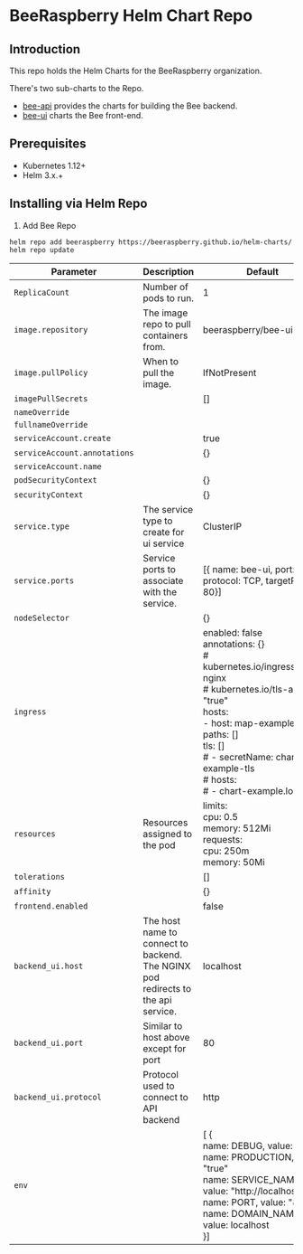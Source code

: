 # BeeRaspberry Helm Chart Repo

## Introduction
This repo holds the Helm Charts for the BeeRaspberry organization.

There's two sub-charts to the Repo. 

- [bee-api](charts/bee-api/README,md) provides the charts for building the Bee backend.
- [bee-ui](charts/bee-ui/README.md) charts the Bee front-end.

## Prerequisites

- Kubernetes 1.12+
- Helm 3.x.+

## Installing via Helm Repo

1. Add Bee Repo
```console
helm repo add beeraspberry https://beeraspberry.github.io/helm-charts/
helm repo update
```

| Parameter | Description    | Default |
| --------- | -------------- | ------- |
| `ReplicaCount`| Number of pods to run. | 1 |
| `image.repository` | The image repo to pull containers from.| beeraspberry/bee-ui |
| `image.pullPolicy` | When to pull the image. | IfNotPresent |
| `imagePullSecrets` |  | [] |
| `nameOverride` |  |  |
| `fullnameOverride` |  |  |
| `serviceAccount.create` |  | true |
| `serviceAccount.annotations` |  | {} |
| `serviceAccount.name` |  |  |
| `podSecurityContext` |  | {} |
| `securityContext` |  | {} |
| `service.type` | The service type to create for ui service| ClusterIP |
| `service.ports` | Service ports to associate with the service. | [{ name: bee-ui, port: 80, protocol: TCP, targetPort: 80}] |
| `nodeSelector` |  | {} |
| `ingress` |  | enabled: false<br>     annotations: {}<br> # kubernetes.io/ingress.class: nginx <br># kubernetes.io/tls-acme: "true" <br>     hosts: <br>       - host: map-example.local <br>         paths: [] <br>     tls: [] <br>     # - secretName: chart-example-tls <br>     # hosts: <br>     # - chart-example.local |
| `resources` | Resources assigned to the pod |      limits: <br>        cpu: 0.5 <br>        memory: 512Mi <br>     requests: <br>        cpu: 250m <br>        memory: 50Mi |
| `tolerations` |  | [] |
| `affinity` |  | {} |
| `frontend.enabled` |  | false |
| `backend_ui.host` | The host name to connect to backend. The NGINX pod redirects to the api service.  | localhost |
| `backend_ui.port` | Similar to host above except for port | 80 |
| `backend_ui.protocol` | Protocol used to connect to API backend | http |
| `env` |  | [ {<br>name: DEBUG, value:"false"<br>name: PRODUCTION, value: "true"<br>name: SERVICE_NAME, value: "http://localhost"<br>name: PORT, value: "80"<br>name: DOMAIN_NAME, value: localhost<br>}] |